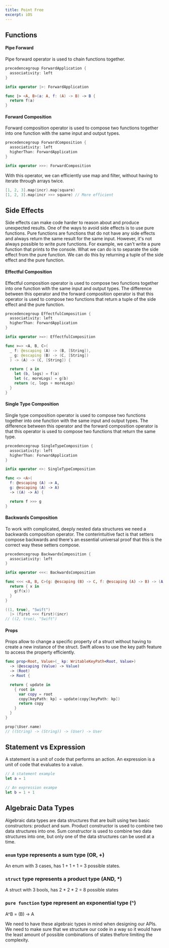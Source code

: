 ```yaml
---
title: Point Free
excerpt: iOS
---
```


## Functions

#### Pipe Forward

Pipe forward operator is used to chain functions together.

```swift
precedencegroup ForwardApplication {
  associativity: left
}

infix operator |>: ForwardApplication

func |> <A, B>(a: A, f: (A) -> B) -> B {
  return f(a)
}
```

#### Forward Composition

Forward composition operator is used to compose two functions together into one function with the same input and output types.

```swift
precedencegroup ForwardComposition {
  associativity: left
  higherThan: ForwardApplication
}

infix operator >>>: ForwardComposition
```

With this operator, we can efficiently use map and filter, without having to iterate through arrays twice.

```swift
[1, 2, 3].map(incr).map(square)
[1, 2, 3].map(incr >>> square) // More efficient
```

## Side Effects

Side effects can make code harder to reason about and produce unexpected results. One of the ways to avoid side effects is to use pure functions. Pure functions are functions that do not have any side effects and always return the same result for the same input. However, it's not always possible to write pure functions. For example, we can't write a pure function that prints to the console. What we can do is to separate the side effect from the pure function. We can do this by returning a tuple of the side effect and the pure function.

#### Effectful Composition

Effectful composition operator is used to compose two functions together into one function with the same input and output types. The difference between this operator and the forward composition operator is that this operator is used to compose two functions that return a tuple of the side effect and the pure function.

```swift
precedencegroup EffectfulComposition {
  associativity: left
  higherThan: ForwardApplication
}

infix operator >=>: EffectfulComposition

func >=> <A, B, C>(
  _ f: @escaping (A) -> (B, [String]),
  _ g: @escaping (B) -> (C, [String])
  ) -> (A) -> (C, [String]) {

  return { a in
    let (b, logs) = f(a)
    let (c, moreLogs) = g(b)
    return (c, logs + moreLogs)
  }
}
```

#### Single Type Composition

Single type composition operator is used to compose two functions together into one function with the same input and output types. The difference between this operator and the forward composition operator is that this operator is used to compose two functions that return the same type.

```swift
precedencegroup SingleTypeComposition {
  associativity: left
  higherThan: ForwardApplication
}

infix operator <>: SingleTypeComposition

func <> <A>(
  f: @escaping (A) -> A,
  g: @escaping (A) -> A)
  -> ((A) -> A) {

  return f >>> g
}
```

#### Backwards Composition

To work with complicated, deeply nested data structures we need a backwards composition operator. The conterintuitive fact is that setters compose backwards and there's an essential universal proof that this is the correct way these setters compose.


```swift
precedencegroup BackwardsComposition {
  associativity: left
}

infix operator <<<: BackwardsComposition

func <<< <A, B, C>(g: @escaping (B) -> C, f: @escaping (A) -> B) -> (A) -> C {
  return { x in
    g(f(x))
  }
}
```

```swift
((1, true), "Swift")
  |> (first <<< first)(incr)
// ((2, true), "Swift")
```

#### Props

Props allow to change a specific property of a struct without having to create a new instance of the struct. Swift allows to use the key path feature to access the property efficiently.

```swift
func prop<Root, Value>(_ kp: WritableKeyPath<Root, Value>)
  -> (@escaping (Value) -> Value)
  -> (Root)
  -> Root {

  return { update in
    { root in
      var copy = root
      copy[keyPath: kp] = update(copy[keyPath: kp])
      return copy
    }
  }
}
```

```swift
prop(\User.name)
// ((String) -> (String)) -> (User) -> User
```

## Statement vs Expression

A statement is a unit of code that performs an action. An expression is a unit of code that evaluates to a value.

```swift
// A statement example
let a = 1

// An expression exampe
let b = 1 + 1
```

## Algebraic Data Types

Algebraic data types are data structures that are built using two basic constructors: product and sum. Product constructor is used to combine two data structures into one. Sum constructor is used to combine two data structures into one, but only one of the data structures can be used at a time.

### `enum` type represents a sum type (OR, +)

An enum with 3 cases, has 1 + 1 + 1 = 3 possible states.

### `struct` type represents a product type (AND, *)

A struct with 3 bools, has 2 * 2 * 2 = 8 possible states

### `pure function` type represent an exponential type (^)

A^B = (B) -> A

We need to have these algebraic types in mind when designing our APIs. We need to make sure that we structure our code in a way so it would have the least amount of possible combinations of states thefore limiting the complexity.